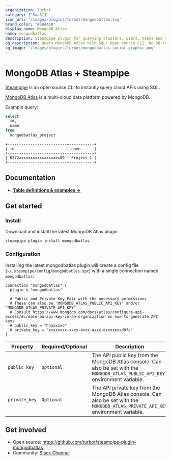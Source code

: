 ```yaml
---
organization: Turbot
category: ["SaaS"]
icon_url: "/images/plugins/turbot/mongodbatlas.svg"
brand_color: "#58AA50"
display_name: MongoDB Atlas
name: mongodbatlas
description: Steampipe plugin for querying clusters, users, teams and more from MongoDB Atlas.
og_description: Query MongoDB Atlas with SQL! Open source CLI. No DB required.
og_image: "/images/plugins/turbot/mongodbatlas-social-graphic.png"
---
```


# MongoDB Atlas + Steampipe

[Steampipe](https://steampipe.io) is an open source CLI to instantly query cloud APIs using SQL.

[MongoDB Atlas](https://www.mongodb.com/atlas) is a multi-cloud data platform powered by MongoDB.

Example query:

```sql
select
  id,
  name
from
  mongodbatlas_project
```

```
+--------------------------+-----------+
| id                       | name      |
+--------------------------+-----------+
| 6272xxxxxxxxxxxxxxxxec00 | Project 1 |
+--------------------------+-----------+
```

## Documentation

- **[Table definitions & examples →](/plugins/turbot/mongodbatlas/tables)**

## Get started

### Install

Download and install the latest MongoDB Atlas plugin

```bash
steampipe plugin install mongodbatlas
```

### Configuration

Installing the latest mongodbatlas plugin will create a config file (`~/.steampipe/config/mongodbatlas.spc`) with a single connection named `mongodbatlas`:

```hcl
connection "mongodbatlas" {
  plugin = "mongodbatlas"

  # Public and Private Key Pair with the necessary permissions
  # These can also be 'MONGODB_ATLAS_PUBLIC_API_KEY' and/or 'MONGODB_ATLAS_PRIVATE_API_KEY'
  # Consult https://www.mongodb.com/docs/atlas/configure-api-access/#create-an-api-key-in-an-organization on how to generate API keys
  # public_key = "hnxxxxxo"
  # private_key = "xxxxxxxx-xxxx-4xxx-axxx-dxxxxxxxd9fc"
}

```

| Property      | Required/Optional | Description                                                                                                                        |
| ------------- | ----------------- | ---------------------------------------------------------------------------------------------------------------------------------- |
| `public_key`  | `Optional`        | The API public key from the MongoDB Atlas console. Can also be set with the `MONGODB_ATLAS_PUBLIC_API_KEY` environment variable.   |
| `private_key` | `Optional`        | The API private key from the MongoDB Atlas console. Can also be set with the `MONGODB_ATLAS_PRIVATE_API_KEY` environment variable. |

## Get involved

- Open source: https://github.com/turbot/steampipe-plugin-mongodbatlas
- Community: [Slack Channel](https://steampipe.io/community/join)
